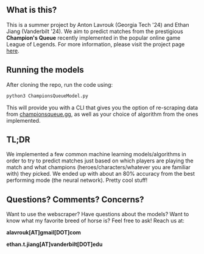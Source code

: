 ## What is this?

This is a summer project by Anton Lavrouk (Georgia Tech '24) and Ethan Jiang (Vanderbilt '24). We aim to predict matches from the prestigious **Champion's Queue** recently implemented in the popular online game League of Legends. For more information, please visit the project page [here](https://alavrouk.github.io/LoL-data/).

## Running the models

After cloning the repo, run the code using:

```bash
python3 ChampionsQueueModel.py
```

This will provide you with a CLI that gives you the option of re-scraping data from [championsqueue.gg](https://championsqueue.gg), as well as your choice of algorithm from the ones implemented. 

## TL;DR

We implemented a few common machine learning models/algorithms in order to try to predict matches just based on which players are playing the match and what champions (heroes/characters/whatever you are familiar with) they picked. We ended up with about an 80% accuracy from the best performing mode (the neural network). Pretty cool stuff!

## Questions? Comments? Concerns?

Want to use the webscraper? Have questions about the models? Want to know what my favorite breed of horse is? Feel free to ask! Reach us at:

**alavrouk[AT]gmail[DOT]com**

 **ethan.t.jiang[AT]vanderbilt[DOT]edu**
